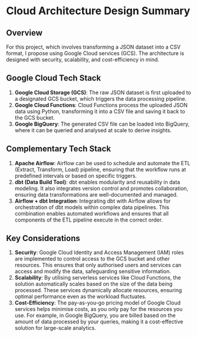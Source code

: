 # Cloud Architecture Design Summary

## Overview
For this project, which involves transforming a JSON dataset into a CSV format, I propose using Google Cloud services (GCS). The architecture is designed with security, scalability, and cost-efficiency in mind.

## Google Cloud Tech Stack
1. **Google Cloud Storage (GCS)**: The raw JSON dataset is first uploaded to a designated GCS bucket, which triggers the data processing pipeline.
2. **Google Cloud Functions**: Cloud Functions process the uploaded JSON data using Python, transforming it into a CSV file and saving it back to the GCS bucket.
3. **Google BigQuery**: The generated CSV file can be loaded into BigQuery, where it can be queried and analysed at scale to derive insights.

## Complementary Tech Stack
1. **Apache Airflow**: Airflow can be used to schedule and automate the ETL (Extract, Transform, Load) pipeline, ensuring that the workflow runs at predefined intervals or based on specific triggers.
2. **dbt (Data Build Tool)**: dbt enables modularity and reusability in data modeling. It also integrates version control and promotes collaboration, ensuring data transformations are well-documented and managed.
3. **Airflow + dbt Integration**: Integrating dbt with Airflow allows for orchestration of dbt models within complex data pipelines. This combination enables automated workflows and ensures that all components of the ETL pipeline execute in the correct order.

## Key Considerations
1. **Security**: Google Cloud Identity and Access Management (IAM) roles are implemented to control access to the GCS bucket and other resources. This ensures that only authorised users and services can access and modify the data, safeguarding sensitive information.
2. **Scalability**: By utilising serverless services like Cloud Functions, the solution automatically scales based on the size of the data being processed. These services dynamically allocate resources, ensuring optimal performance even as the workload fluctuates.
3. **Cost-Efficiency**: The pay-as-you-go pricing model of Google Cloud services helps minimise costs, as you only pay for the resources you use. For example, in Google BigQuery, you are billed based on the amount of data processed by your queries, making it a cost-effective solution for large-scale analytics.


